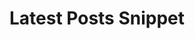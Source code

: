 ---
title: "Latest Posts Snippet"
type: "snippets"
layout: "empty"  # hier definieren wir ein Minimal-Layout
---
